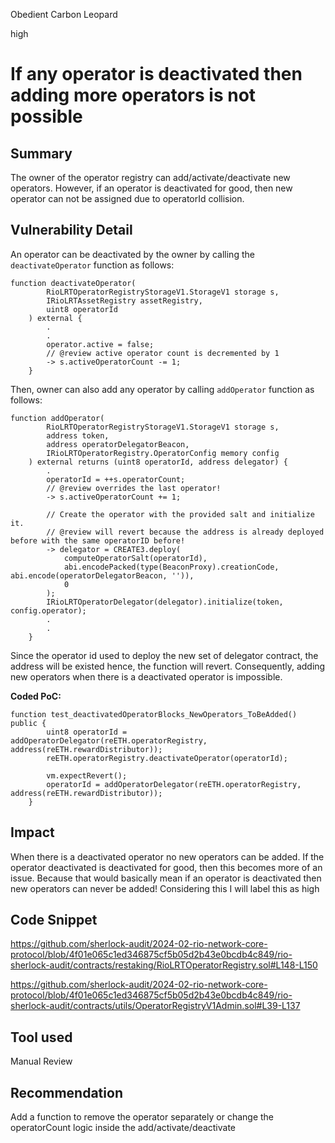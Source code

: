 Obedient Carbon Leopard

high

# If any operator is deactivated then adding more operators is not possible

## Summary
The owner of the operator registry can add/activate/deactivate new operators. However, if an operator is deactivated for good, then new operator can not be assigned due to operatorId collision. 
## Vulnerability Detail
An operator can be deactivated by the owner by calling the `deactivateOperator` function as follows:
```solidity
function deactivateOperator(
        RioLRTOperatorRegistryStorageV1.StorageV1 storage s,
        IRioLRTAssetRegistry assetRegistry,
        uint8 operatorId
    ) external {
        .
        .
        operator.active = false;
        // @review active operator count is decremented by 1
        -> s.activeOperatorCount -= 1;
    } 
```

Then, owner can also add any operator by calling `addOperator` function as follows:
```solidity
function addOperator(
        RioLRTOperatorRegistryStorageV1.StorageV1 storage s,
        address token,
        address operatorDelegatorBeacon,
        IRioLRTOperatorRegistry.OperatorConfig memory config
    ) external returns (uint8 operatorId, address delegator) {
        .
        operatorId = ++s.operatorCount;
        // @review overrides the last operator! 
        -> s.activeOperatorCount += 1;

        // Create the operator with the provided salt and initialize it.
        // @review will revert because the address is already deployed before with the same operatorID before!
        -> delegator = CREATE3.deploy(
            computeOperatorSalt(operatorId),
            abi.encodePacked(type(BeaconProxy).creationCode, abi.encode(operatorDelegatorBeacon, '')),
            0
        );
        IRioLRTOperatorDelegator(delegator).initialize(token, config.operator);
        .
        .
    }
```

Since the operator id used to deploy the new set of delegator contract, the address will be existed hence, the function will revert. Consequently, adding new operators when there is a deactivated operator is impossible. 

**Coded PoC:**
```solidity
function test_deactivatedOperatorBlocks_NewOperators_ToBeAdded() public {
        uint8 operatorId = addOperatorDelegator(reETH.operatorRegistry, address(reETH.rewardDistributor));
        reETH.operatorRegistry.deactivateOperator(operatorId);
         
        vm.expectRevert();
        operatorId = addOperatorDelegator(reETH.operatorRegistry, address(reETH.rewardDistributor));
    }
```
## Impact
When there is a deactivated operator no new operators can be added. If the operator deactivated is deactivated for good, then this becomes more of an issue. Because that would basically mean if an operator is deactivated then new operators can never be added! Considering this I will label this as high 
## Code Snippet
https://github.com/sherlock-audit/2024-02-rio-network-core-protocol/blob/4f01e065c1ed346875cf5b05d2b43e0bcdb4c849/rio-sherlock-audit/contracts/restaking/RioLRTOperatorRegistry.sol#L148-L150

https://github.com/sherlock-audit/2024-02-rio-network-core-protocol/blob/4f01e065c1ed346875cf5b05d2b43e0bcdb4c849/rio-sherlock-audit/contracts/utils/OperatorRegistryV1Admin.sol#L39-L137
## Tool used

Manual Review

## Recommendation
Add a function to remove the operator separately or change the operatorCount logic inside the add/activate/deactivate 